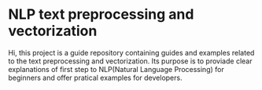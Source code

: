 # NLP text preprocessing and vectorization
Hi, this project is a guide repository containing guides and examples related to the text preprocessing and vectorization. Its purpose is to proviade clear explanations of first step to NLP(Natural Language Processing) for beginners and offer pratical examples for developers.
